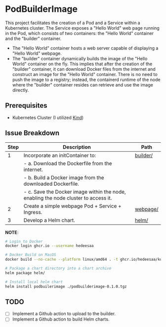 # PodBuilderImage

This project facilitates the creation of a Pod and a Service within a Kubernetes cluster. The Service exposes a "Hello World" web page running in the Pod, which consists of two containers: the "Hello World" container and the "builder" container.

- The "Hello World" container hosts a web server capable of displaying a "Hello World" webpage.
- The "builder" container dynamically builds the image of the "Hello World" container on the fly. This implies that after the creation of the "builder" container, it can download Docker files from the internet and construct an image for the "Hello World" container. There is no need to push the image to a registry; instead, the containerd runtime of the node where the "builder" container resides can retrieve and use the image directly.

## Prerequisites

- Kubernetes Cluster (I utilized [Kind](https://kind.sigs.k8s.io/))

## Issue Breakdown

| Step | Description                                                                         | Path                   |
| ---- | ----------------------------------------------------------------------------------- | ---------------------- |
| 1    | Incorporate an initContainer to:                                                    | [builder/](./builder/) |
|      | - a. Download the Dockerfile from the internet.                                     |                        |
|      | - b. Build a Docker image from the downloaded Dockerfile.                           |                        |
|      | - c. Save the Docker image within the node, enabling the node cluster to access it. |                        |
| 2    | Create a simple webpage Pod + Service + Ingress.                                    | [webpage/](./webpage/) |
| 3    | Develop a Helm chart.                                                               | [helm/](./helm/)       |

**NOTE**:

```bash
# Login to Docker
docker login ghcr.io --username hedeesaa

# Docker Build on MacOS
docker build --no-cache --platform linux/amd64 . -t ghcr.io/hedeesaa/kubescenarios/kaniko:latest

# Package a chart directory into a chart archive
helm package helm/

# Install local helm chart
helm install podbuilerimage ./podbuilderimage-0.1.0.tgz
```

## TODO

- [ ] Implement a Github action to upload to the builder.
- [ ] Implement a Github action to build Helm charts.
